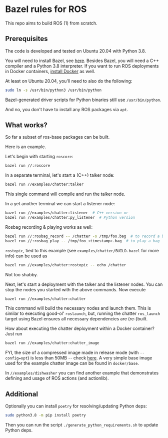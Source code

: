 # Bazel rules for ROS

This repo aims to build ROS (1) from scratch.

## Prerequisites

The code is developed and tested on Ubuntu 20.04 with Python 3.8.

You will need to install Bazel, see [here](https://docs.bazel.build/versions/master/install.html).
Besides Bazel, you will need a C++ compiler and a Python 3.8 interpreter. If you
want to run ROS deployments in Docker containers, [install Docker](https://docs.docker.com/engine/install/ubuntu/)
as well.

At least on Ubuntu 20.04, you'll need to also do the following:

```sh
sudo ln -s /usr/bin/python3 /usr/bin/python
```
Bazel-generated driver scripts for Python binaries still use `/usr/bin/python`.

And no, you don't have to install any ROS packages via `apt`.

## What works?

So far a subset of ros-base packages can be built.

Here is an example.

Let's begin with starting `roscore`:

```sh
bazel run //:roscore
```

In a separate terminal, let's start a (C++) talker node:

```sh
bazel run //examples/chatter:talker
```

This single command will compile and run the talker node.

In a yet another terminal we can start a listener node:

```sh
bazel run //examples/chatter:listener  # C++ version or
bazel run //examples/chatter:py_listener  # Python version
```

Rosbag recording & playing works as well:

```sh
bazel run //:rosbag_record -- /chatter -o /tmp/foo.bag  # to record a bag or
bazel run //:rosbag_play -- /tmp/foo_<timestamp>.bag  # to play a bag
```

`rostopic`, tied to this example (see `examples/chatter/BUILD.bazel` for more
info) can be used as

```sh
bazel run //examples/chatter:rostopic -- echo /chatter
```

Not too shabby.

Next, let's start a deployment with the talker and the listener nodes. You can
stop the nodes you started with the above commands. Now execute
```sh
bazel run //examples/chatter:chatter
```

This command will build the necessary nodes and launch them. This is similar
to executing good-ol' `roslaunch`, but, running the chatter `ros_launch` target
using Bazel ensures all necessary dependencies are (re-)built.

How about executing the chatter deployment within a Docker container?
Just run
```sh
bazel run //examples/chatter:chatter_image
```

FYI, the size of a compressed image made in release mode (with `--config=opt`)
is less than 50MB -- check [here](https://hub.docker.com/repository/docker/mvukov/chatter).
A very simple base image used for the example chatter image can be found in
`docker/base`.

In `//examples/dishwasher` you can find another example that demonstrates
defining and usage of ROS actions (and actionlib).

## Additional

Optionally you can install `poetry` for resolving/updating Python deps:

```sh
sudo python3.8 -m pip install poetry
```

Then you can run the script `./generate_python_requirements.sh` to update
Python deps.
